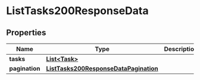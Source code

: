 

# ListTasks200ResponseData


## Properties

| Name | Type | Description | Notes |
|------------ | ------------- | ------------- | -------------|
|**tasks** | [**List&lt;Task&gt;**](Task.md) |  |  [optional] |
|**pagination** | [**ListTasks200ResponseDataPagination**](ListTasks200ResponseDataPagination.md) |  |  [optional] |




